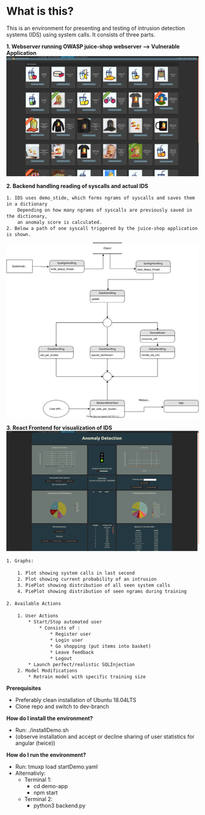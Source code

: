 

# What is this?
    
This is an environment for presenting and testing of intrusion detection systems (IDS) using system calls.
It consists of three parts.
    
**1. Webserver running OWASP juice-shop webserver --> Vulnerable Application**
    ![OWASP Juice Shop](/images/JuiceShop2.png)

**2. Backend handling reading of syscalls and actual IDS**

    1. IDS uses demo_stide, which forms ngrams of syscalls and saves them in a dictionary
        Depending on how many ngrams of syscalls are previously saved in the dictionary,
        an anomaly score is calculated.
    2. Below a path of one syscall triggered by the juice-shop application is shown.
 ![Path of a System-Call](/Explanations/syscall_dataflow.svg)

**3. React Frontend for visualization of IDS**
    ![OWASP Juice Shop](/images/Dashboard.png)

    1. Graphs:

        1. Plot showing system calls in last second
        2. Plot showing current probability of an intrusion 
        3. PiePlot showing distribution of all seen system calls
        4. PiePlot showing distribution of seen ngrams during training

    2. Available Actions

        1. User Actions
            * Start/Stop automated user 
                * Consists of :
                    * Register user 
                    * Login user
                    * Go shopping (put items into basket)
                    * Leave feedback
                    * Logout 
            * Launch perfect/realistic SQLInjection
        2. Model Modifications
            * Retrain model with specific training size

**Prerequisites**
* Preferably clean installation of Ubuntu 18.04LTS
* Clone repo and switch to dev-branch

**How do I install the environment?**
* Run: ./installDemo.sh
* (observe installation and accept or decline sharing of user statistics for angular (twice))

**How do I run the environment?**
* Run: tmuxp load startDemo.yaml
* Alternativly: 
    * Terminal 1: 
        * cd demo-app
        * npm start
    * Terminal 2:
        * python3 backend.py
